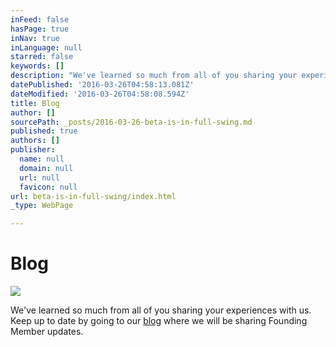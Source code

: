 ```yaml
---
inFeed: false
hasPage: true
inNav: true
inLanguage: null
starred: false
keywords: []
description: "We've learned so much from all of you sharing your experiences with us. Keep up to date by going to our blog where we will be sharing Founding Member updates."
datePublished: '2016-03-26T04:58:13.081Z'
dateModified: '2016-03-26T04:58:08.594Z'
title: Blog
author: []
sourcePath: _posts/2016-03-26-beta-is-in-full-swing.md
published: true
authors: []
publisher:
  name: null
  domain: null
  url: null
  favicon: null
url: beta-is-in-full-swing/index.html
_type: WebPage

---
```

# Blog
![](https://s3-us-west-2.amazonaws.com/the-grid-img/p/e1cc83448ffad962195a74b7b8ba652cb89416ae.png)

We've learned so much from all of you sharing your experiences with us. Keep up to date by going to our [blog][0] where we will be sharing Founding Member updates.

[0]: http://thegrid.ai/blog/
